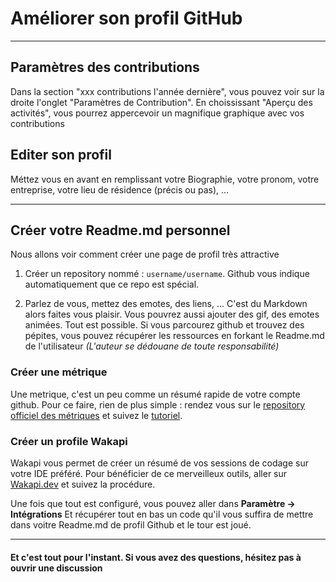 # Améliorer son profil GitHub
_____

## Paramètres des contributions

Dans la section "xxx contributions l'année dernière", vous pouvez voir sur la droite l'onglet "Paramètres de Contribution". En choississant "Aperçu des activités", vous pourrez appercevoir un magnifique graphique avec vos contributions

## Editer son profil

Méttez vous en avant en remplissant votre Biographie, votre pronom, votre entreprise, votre lieu de résidence (précis ou pas), ...

_____

## Créer votre Readme.md personnel 

Nous allons voir comment créer une page de profil très attractive

1. Créer un repository nommé : `username/username`. Github vous indique automatiquement que ce repo est spécial.

2. Parlez de vous, mettez des emotes, des liens, ... C'est du Markdown alors faites vous plaisir. Vous pouvrez aussi ajouter des gif, des emotes animées. Tout est possible. Si vous parcourez github et trouvez des pépites, vous pouvez récupérer les ressources en forkant le Readme.md de l'utilisateur *(L'auteur se dédouane de toute responsabilité)*

### Créer une métrique 

Une metrique, c'est un peu comme un résumé rapide de votre compte github. Pour ce faire, rien de plus simple : rendez vous sur le [repository officiel des métriques](https://github.com/lowlighter/metrics?tab=readme-ov-file) et suivez le [tutoriel](https://github.com/lowlighter/metrics?tab=readme-ov-file#-setup). 

### Créer un profile Wakapi

Wakapi vous permet de créer un résumé de vos sessions de codage sur votre IDE préféré. 
Pour bénéficier de ce merveilleux outils, aller sur [Wakapi.dev](https://wakapi.dev) et suivez la procédure. 

Une fois que tout est configuré, vous pouvez aller dans **Paramètre -> Intégrations** Et récupérer tout en bas un code qu'il vous suffira de mettre dans voitre Readme.md de profil Github et le tour est joué. 

___

#### Et c'est tout pour l'instant. Si vous avez des questions, hésitez pas à ouvrir une discussion